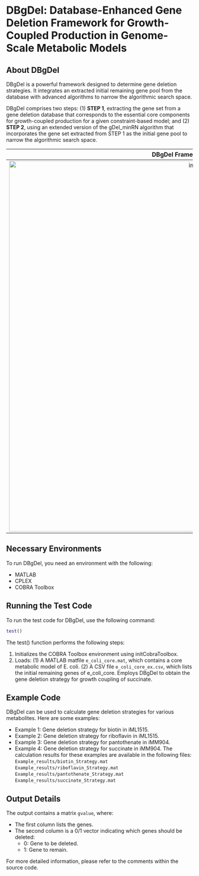 # DBgDel: Database-Enhanced Gene Deletion Framework for Growth-Coupled Production in Genome-Scale Metabolic Models

## About DBgDel

DBgDel is a powerful framework designed to determine gene deletion strategies. It integrates an extracted initial remaining gene pool from the database with advanced algorithms to narrow the algorithmic search space.

DBgDel comprises two steps: (1) **STEP 1**, extracting the gene set from a gene deletion database that corresponds to the essential core components for growth-coupled production for a given constraint-based model;
and (2) **STEP 2**, using an extended version of the gDel_minRN algorithm that incorporates the gene set extracted from STEP 1 as the initial gene pool to narrow the algorithmic search space.

DBgDel Framework Overview|
:-------------------------:|
| <img width="1000" alt="image" src="https://github.com/yangziwei96/DBgDel/blob/main/ov.png">

## Necessary Environments

To run DBgDel, you need an environment with the following:

- MATLAB
- CPLEX
- COBRA Toolbox

## Running the Test Code

To run the test code for DBgDel, use the following command:

```matlab
test()
```
The test() function performs the following steps:

1. Initializes the COBRA Toolbox environment using initCobraToolbox.
2. Loads:
  (1) A MATLAB matfile `e_coli_core.mat`, which contains a core metabolic model of E. coli.
  (2) A CSV file `e_coli_core_ex.csv`, which lists the initial remaining genes of e_coli_core.
Employs DBgDel to obtain the gene deletion strategy for growth coupling of succinate.

## Example Code
DBgDel can be used to calculate gene deletion strategies for various metabolites. Here are some examples:

- Example 1: Gene deletion strategy for biotin in iML1515.
- Example 2: Gene deletion strategy for riboflavin in iML1515.
- Example 3: Gene deletion strategy for pantothenate in iMM904.
- Example 4: Gene deletion strategy for succinate in iMM904.
The calculation results for these examples are available in the following files:
`Example_results/biotin_Strategy.mat`
`Example_results/riboflavin_Strategy.mat`
`Example_results/pantothenate_Strategy.mat`
`Example_results/succinate_Strategy.mat`

## Output Details
The output contains a matrix `gvalue`, where:

- The first column lists the genes.
- The second column is a 0/1 vector indicating which genes should be deleted:
  - 0: Gene to be deleted.
  - 1: Gene to remain.
    
For more detailed information, please refer to the comments within the source code.
